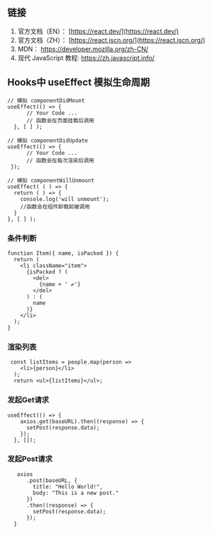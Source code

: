 ## 链接
1. 官方文档（EN）： [https://react.dev/](https://react.dev/)
1. 官方文档（ZH）： [https://react.jscn.org/](https://react.jscn.org/)
3. MDN： https://developer.mozilla.org/zh-CN/
4. 现代 JavaScript 教程: https://zh.javascript.info/

## Hooks中 useEffect 模拟生命周期
```tsx
// 模拟 componentDidMount 
useEffect(() => {
      // Your Code ...
      // 函数会在页面挂载后调用
  }, [ ] );
  
// 模拟 componentDidUpdate 
useEffect(() => {
      // Your Code ...
      // 函数会在每次渲染后调用
 });
  
// 模拟 componentWillUnmount
useEffect( ( ) => {
  return ( ) => {
    console.log('will unmount');
    //函数会在组件卸载前被调用
  }
}, [ ] );
```

### 条件判断
```tsx
function Item({ name, isPacked }) {
  return (
    <li className="item">
      {isPacked ? (
        <del>
          {name + ' ✔'}
        </del>
      ) : (
        name
      )}
    </li>
  );
}
```
### 渲染列表
```tsx
 const listItems = people.map(person =>
    <li>{person}</li>
  );
  return <ul>{listItems}</ul>;
```

### 发起Get请求
```tsx
useEffect(() => {
    axios.get(baseURL).then((response) => {
      setPost(response.data);
    });
  }, []);
```


### 发起Post请求
```tsx
   axios
      .post(baseURL, {
        title: "Hello World!",
        body: "This is a new post."
      })
      .then((response) => {
        setPost(response.data);
      });
  }
  ```